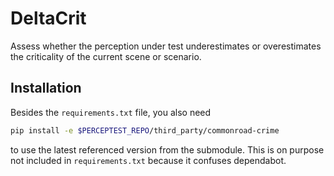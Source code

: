 # DeltaCrit

Assess whether the perception under test underestimates or overestimates the criticality of the current scene or scenario.

## Installation

Besides the `requirements.txt` file, you also need

```bash
pip install -e $PERCEPTEST_REPO/third_party/commonroad-crime
```

to use the latest referenced version from the submodule. 
This is on purpose not included in `requirements.txt` because it confuses dependabot.
